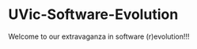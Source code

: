 UVic-Software-Evolution
=======================

Welcome to our extravaganza in software (r)evolution!!!
